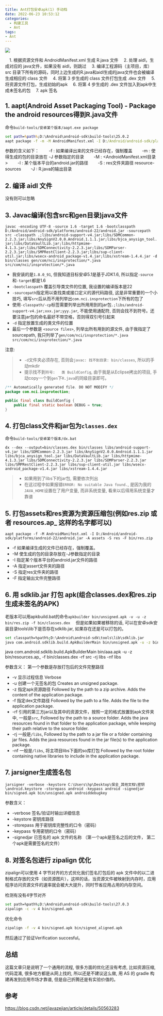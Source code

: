 ```yaml
---
title: Ant打包安卓apk(1) 手动档
date: 2022-06-23 10:53:12
categories:
  - 构建工具
  - Ant
tags:
- Ant
---
```


![](https://upload-images.jianshu.io/upload_images/1662509-e6e38c5ec874cd32.png?imageMogr2/auto-orient/strip%7CimageView2/2/w/1240)

　1. 根据资源文件和 AndroidManifest.xml 生成 R.java 文件
　2. 处理 aidl，生成对应的 java文件，如果没有 aidl，则跳过
　3. 编译工程源码（主项目，库）src 目录下所有的源码，同时上边生成的R.java和aidl生成的java文件也会被编译生成相应的 class 文件
　4. 将第 3 步生成的 class 文件打包生成 .dex 文件
　5. 将资源文件打包，生成初始的apk
　6. 将第 4 步生成的 .dex 文件加入到apk中生成未签名的包
　7. apk 签名

## 1. aapt(Android Asset Packaging Tool) - Package the android resources得到R.java文件

命令`build-tools/安卓某个版本/aapt.exe package`

```bat
set path=%path%;D:\Android\android-sdk\build-tools\25.0.2
aapt package -f -m -M AndroidManifest.xml -I D:/Android/android-sdk/platforms/android-22/android.jar -S res -J gen
```

参数的含义如下：
　　-f : 如果编译出来的文件已经存在，强制覆盖
　　-m : 使得生成的包的目录放在 -J 参数指定的目录
　　-M :  <AndroidManifest.xml目录>
　　-I : 某个版本平台的android.jar的路径
　　-S : res文件夹路径 resource-sources
　　-J : R.java的输出目录

## 2. 编译 aidl 文件

没有则可以忽略

## 3. Javac编译(包含src和gen目录)java文件

`javac -encoding UTF-8 -source 1.6 -target 1.6 -bootclasspath D:/Android/android-sdk/platforms/android-22/android.jar -sourcepath src -classpath .;libs/android-support-v4.jar;libs/SDMCommon-2.2.3.jar;libs/AnySignV2.0.0.Android.1.1.1.jar;libs/bjca_anysign_tool.jar;libs/DataVaultLib.jar;libs/httpmime-4.1.3.jar;libs/SDMConnectivity-2.2.3.jar;libs/SDMParser-2.2.3.jar;libs/SMPRestClient-2.2.3.jar;libs/sup-client-util.jar;libs/wsecx-android_package-v1.4.jar;libs/xstream-1.4.4.jar -d bin/classes gen/com/nci/insprotection/*.java src/com/nci/insprotection/*.java`

* 我安装的是`1.8.0_91`, 但我知道目标安卓5.1是基于JDK1.6, 所以指定`-source`和`-target`都是1.6
* `-bootclasspath` 覆盖引导类文件的位置, 我设置的编译版本是22
* `-sourcepath`指定用以查找类或接口定义的源代码路径, 这是非常重要的一个小技巧, 填写`src`后从而不用列举出`com.nci.insprotection`下所有的包了
* 使用`-classpath/-cp`标签需要列举出所用用到的jar包`.;libs/android-support-v4.jar;xxx.jar;yyy.jar`, 不能使用通配符, 否则会找不到符号。还要注意jar包的命名最好不带空格，否则得双引号引起来
* `-d` 指定放置生成的类文件的位置
* 最后一个参数是 `<source files>`, 列举出所有用到的源文件, 由于我指定了sourcepath, 我只列举了`gen/com/nci/insprotection/*.java src/com/nci/insprotection/*.java`

注意:

> * `-d`文件夹必须存在, 否则会`javac: 找不到目录: bin/classes`, 所以的手动mkdir
> * 提示找不到`符号:   类 BuildConfig`, 由于我是从Eclipse拷出的项目, 手动copy一个到`gen`下`R.java`的同级目录即可。

``` java
/** Automatically generated file. DO NOT MODIFY */
package com.nci.insprotection;

public final class BuildConfig {
    public final static boolean DEBUG = true;
}
```

## 4. 打包class文件和jar包为`classes.dex`

命令`build-tools/安卓某个版本/dx.bat`

`dx --dex --output=bin/classes.dex bin/classes libs/android-support-v4.jar libs/SDMCommon-2.2.3.jar libs/AnySignV2.0.0.Android.1.1.1.jar libs/bjca_anysign_tool.jar libs/DataVaultLib.jar libs/httpmime-4.1.3.jar libs/SDMConnectivity-2.2.3.jar libs/SDMParser-2.2.3.jar libs/SMPRestClient-2.2.3.jar libs/sup-client-util.jar libs/wsecx-android_package-v1.4.jar libs/xstream-1.4.4.jar`

> * 如果用到了libs下的jar包, 需要依次列出
> * 在这过程中如果报错`ERROR: No suitable Java found.`, 是因为我的`JAVA_HOME`设置在了用户变量, 而非系统变量, 看来以后得用系统变量才靠谱

## 5. 打包assets和res资源为资源压缩包(例如res.zip 或者 resources.ap_ 这样的名字都可以)

`aapt package -f -M AndroidManifest.xml -I D:/Android/android-sdk/platforms/android-22/android.jar -A assets -S res -F bin/res.zip`

* -f 如果编译生成的文件已经存在，强制覆盖。
* -M 使生成的包的目录存放在-J参数指定的目录
* -I 指定某个版本平台的android.jar文件的路径
* -A 指定assert文件夹的路径
* -S 指定res文件夹的路径
* -F 指定输出文件完整路径

## 6. 用 sdklib.jar 打包 apk(组合classes.dex和res.zip生成未签名的APK)

老版本可以用apkbuild.bat的命令`apkbuilder bin/unsigned.apk -v -u -z bin/res.zip -f bin/classes.dex  `
但是如果如果被移除的话, 可以在安卓sdk安装目录tools\lib下是否存在sdklib.jar, 如果存在还是可以打包的。

```bash
set classpath=%path%;D:\Android\android-sdk\tools\lib\sdklib.jar
java com.android.sdklib.build.ApkBuilderMain bin/unsigned.apk -u -z bin/res.zip -f bin/classes.dex -rf src -rj libs -nf libs
```

java com.android.sdklib.build.ApkBuilderMain bin/aaa.apk -u -z bin/resources.ap_ -f bin/classes.dex -rf src -rj libs -nf libs

参数含义：
第一个参数是存放打包后的文件完整路径

* -v 显示过程信息 Verbose
* -u 创建一个无签名的包 Creates an unsigned package.
* -z 指定apk资源路径 Followed by the path to a zip archive. Adds the content of the application package.
* -f 指定dex文件路径 Followed by the path to a file. Adds the file to the application package.
* -rf     引用的第三方jar以及其中的资源文件，按照一定的格式放置到apk文件夹中, 一般是`src`, Followed by the path to a source folder.             Adds the java resources found in that folder to the application package, while keeping their path relative to the source folder.
* -rj     一般是`/libs`, Followed by the path to a jar file or a folder containing jar files. Adds the java resources found in the jar file(s) to the application package.
* -nf     一般是`/libs`, 将主项目libs下面的so库打包 Followed by the root folder containing native libraries to include in the application package.

## 7. jarsigner生成签名包

`jarsigner -verbose -keystore C:\Users\hp\Desktop\保全_其他文档\密钥\android.keystore -storepass android -keypass android -signedjar bin/signed.apk bin/unsigned.apk androiddebugkey`

参数含义：

* -verbose  签名/验证时输出详细信息
* -keystore  密钥库路径
* -storepass  用于密钥库完整性的口令（密码）
* -keypass    专用密钥的口令（密码）
* -signedjar   已签名的 apk 文件的名称 （第一个apk是签名之后的文件， 第二个apk是需要签名的文件）

## 8. 对签名包进行 zipalign 优化

zipalign可以使用 4 字节对齐的方式优化我们签名打包后的 apk 文件中的以二进制格式存放的文件（如资源图片），这样的话，当资源文件被映射到内存时，应用程序访问资源文件的速率就会被大大提升，同时节省应用占用的内存空间。

检测有没有4字节对齐

```bash
set path=%path%;D:\Android\android-sdk\build-tools\27.0.3
zipalign -c -v 4 bin/signed.apk
```

优化命令

```sh
zipalign -f -v 4 bin/signed.apk bin/signed_aligned.apk
```

然后通过了验证Verification succesful。

## 总结

这篇文章只是说明了一个通用的流程, 很多方面的优化还没有考虑, 比如资源压缩, 代码混淆, 很多地方都是从网上找的, 所以还是不建议这么做, 用 AS 的 gradle 构建再发到应用市场才靠谱, 但是自己折腾还是有实验价值的。

## 参考

<https://blog.csdn.net/javazejian/article/details/50563283>
